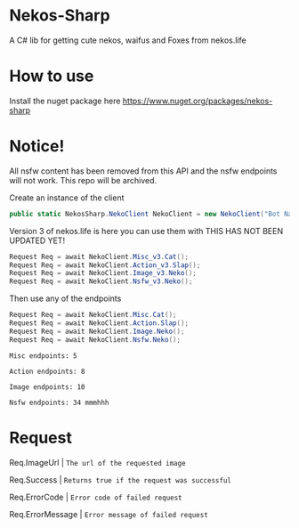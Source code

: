 # Nekos-Sharp
A C# lib for getting cute nekos, waifus and Foxes from nekos.life 

# How to use
Install the nuget package here https://www.nuget.org/packages/nekos-sharp

# Notice!
All nsfw content has been removed from this API and the nsfw endpoints will not work.
This repo will be archived.

Create an instance of the client

```csharp
public static NekosSharp.NekoClient NekoClient = new NekoClient("Bot Name Here");`
```

Version 3 of nekos.life is here you can use them with
THIS HAS NOT BEEN UPDATED YET!
```csharp
Request Req = await NekoClient.Misc_v3.Cat();
Request Req = await NekoClient.Action_v3.Slap();
Request Req = await NekoClient.Image_v3.Neko();
Request Req = await NekoClient.Nsfw_v3.Neko();
```

Then use any of the endpoints
```csharp
Request Req = await NekoClient.Misc.Cat();
Request Req = await NekoClient.Action.Slap();
Request Req = await NekoClient.Image.Neko();
Request Req = await NekoClient.Nsfw.Neko();
```

`Misc endpoints: 5`

`Action endpoints: 8`

`Image endpoints: 10`

`Nsfw endpoints: 34 mmmhhh`


# Request
Req.ImageUrl | `The url of the requested image`

Req.Success | `Returns true if the request was successful`

Req.ErrorCode | `Error code of failed request`

Req.ErrorMessage | `Error message of failed request`

